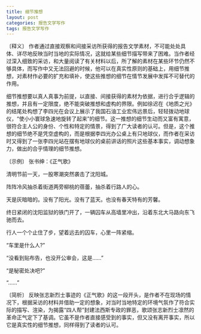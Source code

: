```yaml
---
title: 细节推想
layout: post
categories: 报告文学写作
tags: 报告文学写作
---
```


〔释义〕 作者通过直接观察和间接采访所获得的报告文学素材，不可能处处具体、详尽地反映当时当地的实际情况，这就给某些细节描写带来了困难。当作者经过深入细致的采访，和大量阅读了有关材料以后，所了解的素材在某些环节仍然不够具体，而写作中又无法回避的时候，他可以在真实性原则的基础上，用细节推想，对素材作必要的扩充和填补，使这些推想的细节在情节发展中发挥不可替代的作用。

细节推想要以真人真事为前提，以直接、间接获得的素材为依据，进行合乎逻辑的推想，并且有一定限度，绝不能突破推想和虚构的界限。例如徐迟在《地质之光》的结尾处构想了李四光在会议上展示了我国石油工业宏伟远景后，轻轻拨动地球仪，“使小小寰球急速地旋转了起来”的细节。这一推想的细节生动而又富有寓意，很符合主人公的身份、个性和特定的情景，得到了广大读者的认可。但是，这个推想的细节绝不是凭空虚构的，而是根据李四光办公桌上有只地球仪，而作者在采访时又得到了一张李四光站在摆有地球仪的桌前讲话的照片这些基本事实，调动想象力，做出的合乎情理的细节推想。

〔示例〕 张书绅：《正气歌》

清明节前一天，一股寒潮突然袭击了沈阳城。

阵阵冷风抽杀着街道两旁柳桃的蓓蕾，抽杀着行路人的心。

天是灰暗暗的。没有了阳光。没有了蓝天。也没有春天特有的芳馨。

终日紧闭的沈阳监狱的铁门开了，一辆囚车从高墙里冲出，沿着东北大马路向东飞驰而去。

行人一个个止住了步，望着远去的囚车，心里一阵紧缩。

“车里是什么人?”

“没看到贴布告，也没开公审会，这是……”

“是秘密处决吧?”

“……”

〔简析〕 反映张志新烈士事迹的《正气歌》的这一段开头，是作者不在现场的情况下，根据采访的材料并借助一定的想象，对当时当地特定的环境气氛作了符合实际的描写、渲染，为揭露“四人帮”封建法西斯专政的罪恶，歌颂张志新烈士凛然的革命正气定下了基调。它虽不是作者直接感受到的事实，但又没有离开事实，所以它是真实性的细节推想，同样得到了读者的认可。 